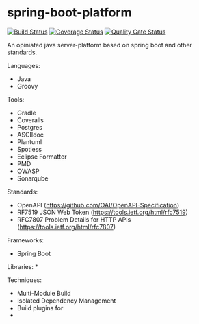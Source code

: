 # spring-boot-platform
[![Build Status](https://travis-ci.com/tscz/spring-boot-platform.svg?branch=master)](https://travis-ci.com/tscz/spring-boot-platform)
[![Coverage Status](https://coveralls.io/repos/github/tscz/spring-boot-platform/badge.svg?branch=master)](https://coveralls.io/github/tscz/spring-boot-platform?branch=master)
[![Quality Gate Status](https://sonarcloud.io/api/project_badges/measure?project=tscz_spring-boot-platform&metric=alert_status)](https://sonarcloud.io/dashboard?id=tscz_spring-boot-platform)

An opiniated java server-platform based on spring boot and other standards.

Languages:
* Java
* Groovy

Tools:
* Gradle
* Coveralls
* Postgres
* ASCIIdoc
* Plantuml
* Spotless
* Eclipse Formatter
* PMD
* OWASP
* Sonarqube

Standards:
* OpenAPI (https://github.com/OAI/OpenAPI-Specification)
* RF7519 JSON Web Token (https://tools.ietf.org/html/rfc7519)
* RFC7807 Problem Details for HTTP APIs (https://tools.ietf.org/html/rfc7807)

Frameworks:
* Spring Boot

Libraries:
* 

Techniques:
* Multi-Module Build
* Isolated Dependency Management
* Build plugins for 
* 